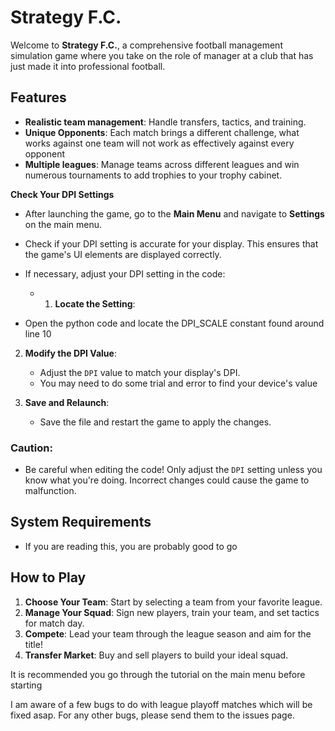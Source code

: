 # Strategy F.C.

Welcome to **Strategy F.C.**, a comprehensive football management simulation game where you take on the role of manager at a club that has just made it into professional football.

## Features
- **Realistic team management**: Handle transfers, tactics, and training.
- **Unique Opponents**: Each match brings a different challenge, what works against one team will not work as effectively against every opponent
- **Multiple leagues**: Manage teams across different leagues and win numerous tournaments to add trophies to your trophy cabinet.

**Check Your DPI Settings**
   - After launching the game, go to the **Main Menu** and navigate to **Settings** on the main menu.
   - Check if your DPI setting is accurate for your display. This ensures that the game's UI elements are displayed correctly.
   - If necessary, adjust your DPI setting in the code:
  
     - 1. **Locate the Setting**: 
  - Open the python code and locate the DPI_SCALE constant found around line 10

2. **Modify the DPI Value**: 
   - Adjust the `DPI` value to match your display's DPI.
   - You may need to do some trial and error to find your device's value

3. **Save and Relaunch**: 
   - Save the file and restart the game to apply the changes.

### Caution:
- Be careful when editing the code! Only adjust the `DPI` setting unless you know what you're doing. Incorrect changes could cause the game to malfunction.

## System Requirements
- If you are reading this, you are probably good to go

## How to Play

1. **Choose Your Team**: Start by selecting a team from your favorite league.
2. **Manage Your Squad**: Sign new players, train your team, and set tactics for match day.
3. **Compete**: Lead your team through the league season and aim for the title!
4. **Transfer Market**: Buy and sell players to build your ideal squad.

It is recommended you go through the tutorial on the main menu before starting

I am aware of a few bugs to do with league playoff matches which will be fixed asap. For any other bugs, please send them to the issues page.
